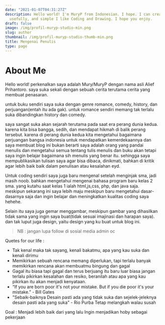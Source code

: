 ```yaml
---
date: "2021-01-07T04:31:27Z"
description: Hello world! I'm MuryP from Indonesian. I hope. I can create unique,
  usefully, and simple I like Coding and Drawing. I hope you enjoy.
draft: false
image: /img/profil-muryp-studio-min.png
slug: author
thumbnail: /img/profil-muryp-studio-thumb-min.png
title: Mengenai Penulis
type: page
---
```

# About Me
Hello world! 
perkenalkan saya adalah Mury/MuryP dengan nama asli Alief Prihantoro. saya suka sekali dengan sebuah cerita terutama cerita yang membuat penasaran.

untuk buku sendiri saya suka dengan genre romance, comedy, history, dan perjuangan(entah itu ada gak). untuk romance sendiri memang tak terlalu suka dibandingkan history dan comedy.

saya sangat suka akan sejarah terutama pada saat era perang dunia kedua. karena kita bisa bangga, sedih, dan mendapat hikmah di balik perang tersebut. karena di perang dunia kedua kita mengetahui bagaimana perjuangan bangsa indonesia untuk mendapatkan kemerdekaannya dan saya membuat blog ini bukan berarti saya adalah orang yang pandai menulis dan mengetahui semua tentang tulis menulis dan buku akan tetapi saya ingin belajar bagaimana sih menulis yang benar itu. sehingga saya mempublikasikan tulisan saya agar bisa dibaca, dinikmati, bahkan di kritik agar lebih baik baik dalam penulisan atau kesalahan eyd.

Untuk coding sendiri saya juga baru mengenal setelah menginjak sma, jadi masih noob. bahkan mengetahui mengenai bahasa program baru kelas 2 sma. yang kutahu saat kelas 1 ialah html,js,css, php, dan java saja. meskipun sekarang ini saya lebih maju meskipun baru mengetahui dasar-dasarnya saja dan ingin belajar dan meningkatkan kualitas coding saya hehehe.

Selain itu saya juga gemar menggambar, meskipun gambar yang dihasilkan tidak sama yang ingin saya buat(tidak sesuai imajinasi dan harapan saya). dan tak luput juga design, yaitu design yang ku buat untuk blog ini.

> NB : jangan lupa follow di sosial media admin oc

Quetes for our life :

- Tak kenal maka tak sayang, kenali bakatmu, apa yang kau suka dan  kenali dirimu
- Memikirkan sebuah rencana memang diperlukan, tapi terlalu banyak memikirkan rencana akan membuatmu bingung dan gagal
- Gagal itu biasa tapi gagal dan terus berjuang itu baru luar biasa
jangan terlalu pikirkan kesalahan dan resiko, beranilah atau apa yang kau pikirkan itu akan menjadi kenyataan.
- “If you are born poor it's not your mistake. But if you die poor it's your mistake.” - Bill Gates 
- "Sebaik-baiknya Desain pasti ada yang tidak suka dan sejelek-jeleknya desain pasti ada yang suka" - Rio Purba
Tetap melangkah walau susah


Goal :
Menjadi lebih baik dari yang lalu
Ingin menjadikan hoby sebagai pekerjaan